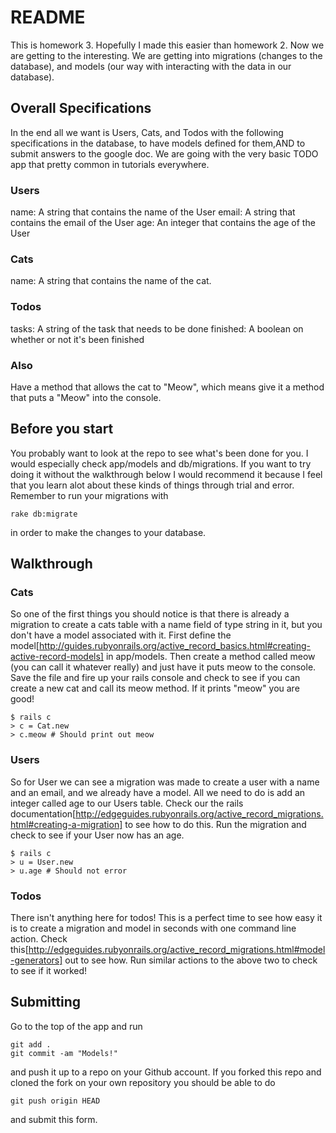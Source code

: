 # README

This is homework 3.  Hopefully I made this easier than homework 2.  Now we are getting to the interesting.  We are getting into migrations (changes to the database), and models (our way with interacting with the data in our database).

## Overall Specifications
In the end all we want is Users, Cats, and Todos with the following specifications in the database, to have models defined for them,AND to submit answers to the google doc.  We are going with the very basic TODO app that pretty common in tutorials everywhere.

### Users
name: A string that contains the name of the User
email: A string that contains the email of the User
age: An integer that contains the age of the User

### Cats
name: A string that contains the name of the cat.

### Todos
tasks: A string of the task that needs to be done
finished: A boolean on whether or not it's been finished

### Also
Have a method that allows the cat to "Meow", which means give it a method that puts a "Meow" into the console.

## Before you start

You probably want to look at the repo to see what's been done for you.  I would especially check app/models and db/migrations.  If you want to try doing it without the walkthrough below I would recommend it because I feel that you learn alot about these kinds of things through trial and error.  Remember to run your migrations with
```
rake db:migrate
```
in order to make the changes to your database.


## Walkthrough

### Cats
So one of the first things you should notice is that there is already a migration to create a cats table with a name field of type string in it, but you don't have a model associated with it.  First define the model[http://guides.rubyonrails.org/active_record_basics.html#creating-active-record-models] in app/models.  Then create a method called meow (you can call it whatever really) and just have it puts meow to the console.  Save the file and fire up your rails console and check to see if you can create a new cat and call its meow method.  If it prints "meow" you are good!

```
$ rails c
> c = Cat.new
> c.meow # Should print out meow
```

### Users
So for User we can see a migration was made to create a user with a name and an email, and we already have a model.  All we need to do is add an integer called age to our Users table.  Check our the rails documentation[http://edgeguides.rubyonrails.org/active_record_migrations.html#creating-a-migration] to see how to do this.  Run the migration and check to see if your User now has an age.

```
$ rails c
> u = User.new
> u.age # Should not error
```

### Todos
There isn't anything here for todos!  This is a perfect time to see how easy it is to create a migration and model in seconds with one command line action.  Check this[http://edgeguides.rubyonrails.org/active_record_migrations.html#model-generators] out to see how.  Run similar actions to the above two to check to see if it worked!

## Submitting
Go to the top of the app and run
```
git add .
git commit -am "Models!"
```
and push it up to a  repo on your Github account.  If you forked this repo and cloned the fork on your own repository you should be able to do
```
git push origin HEAD
```
and submit this form.

